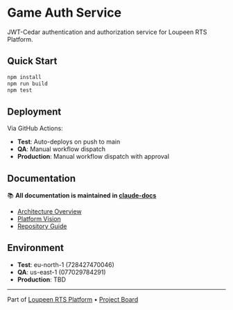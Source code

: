 # Game Auth Service

JWT-Cedar authentication and authorization service for Loupeen RTS Platform.

## Quick Start

```bash
npm install
npm run build
npm test
```

## Deployment

Via GitHub Actions:
- **Test**: Auto-deploys on push to main
- **QA**: Manual workflow dispatch 
- **Production**: Manual workflow dispatch with approval

## Documentation

📚 **All documentation is maintained in [claude-docs](https://github.com/loupeen/claude-docs)**

- [Architecture Overview](https://github.com/loupeen/claude-docs/blob/main/docs/architecture/NEW-ARCHITECTURE.md)
- [Platform Vision](https://github.com/loupeen/claude-docs/blob/main/docs/vision/PLATFORM-VISION.md)
- [Repository Guide](https://github.com/loupeen/claude-docs/blob/main/docs/legacy-analysis/REPOSITORIES.md)

## Environment

- **Test**: eu-north-1 (728427470046)
- **QA**: us-east-1 (077029784291)
- **Production**: TBD

---

Part of [Loupeen RTS Platform](https://github.com/loupeen/claude-docs) • [Project Board](https://github.com/orgs/loupeen/projects/5)